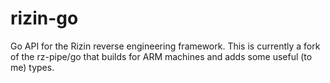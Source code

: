 # rizin-go

Go API for the Rizin reverse engineering framework. This is currently a fork of the rz-pipe/go that builds for ARM machines and adds some useful (to me) types.